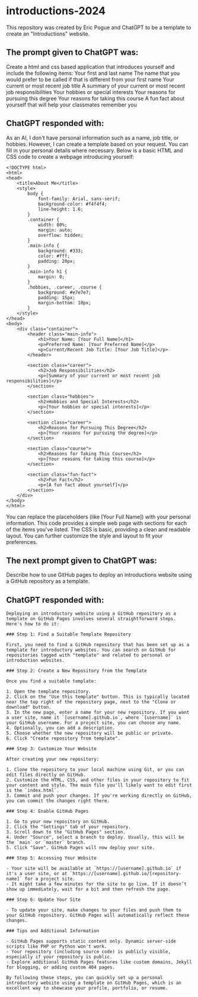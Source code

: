 # introductions-2024
This repository was created by Eric Pogue and ChatGPT to be a template to create an "Introductions" website. 

## The prompt given to ChatGPT was:
Create a html and css based application that introduces yourself and include the following items:
    Your first and last name
    The name that you would prefer to be called if that is different from your first name
    Your current or most recent job title
    A summary of your current or most recent job responsibilities
    Your hobbies or special interests
    Your reasons for pursuing this degree
    Your reasons for taking this course
    A fun fact about yourself that will help your classmates remember you

## ChatGPT responded with:
As an AI, I don't have personal information such as a name, job title, or hobbies. However, I can create a template based on your request. You can fill in your personal details where necessary. Below is a basic HTML and CSS code to create a webpage introducing yourself:


```
<!DOCTYPE html>
<html>
<head>
    <title>About Me</title>
    <style>
        body {
            font-family: Arial, sans-serif;
            background-color: #f4f4f4;
            line-height: 1.6;
        }
        .container {
            width: 80%;
            margin: auto;
            overflow: hidden;
        }
        .main-info {
            background: #333;
            color: #fff;
            padding: 20px;
        }
        .main-info h1 {
            margin: 0;
        }
        .hobbies, .career, .course {
            background: #e7e7e7;
            padding: 15px;
            margin-bottom: 10px;
        }
    </style>
</head>
<body>
    <div class="container">
        <header class="main-info">
            <h1>Your Name: [Your Full Name]</h1>
            <p>Preferred Name: [Your Preferred Name]</p>
            <p>Current/Recent Job Title: [Your Job Title]</p>
        </header>

        <section class="career">
            <h2>Job Responsibilities</h2>
            <p>[Summary of your current or most recent job responsibilities]</p>
        </section>

        <section class="hobbies">
            <h2>Hobbies and Special Interests</h2>
            <p>[Your hobbies or special interests]</p>
        </section>

        <section class="career">
            <h2>Reasons for Pursuing This Degree</h2>
            <p>[Your reasons for pursuing the degree]</p>
        </section>

        <section class="course">
            <h2>Reasons for Taking This Course</h2>
            <p>[Your reasons for taking this course]</p>
        </section>

        <section class="fun-fact">
            <h2>Fun Fact</h2>
            <p>[A fun fact about yourself]</p>
        </section>
    </div>
</body>
</html>
```

You can replace the placeholders (like [Your Full Name]) with your personal information. This code provides a simple web page with sections for each of the items you've listed. The CSS is basic, providing a clean and readable layout. You can further customize the style and layout to fit your preferences.

## The next prompt given to ChatGPT was:
Describe how to use GitHub pages to deploy an introductions website using a GitHub repository as a template.

## ChatGPT responded with:
```
Deploying an introductory website using a GitHub repository as a template on GitHub Pages involves several straightforward steps. Here's how to do it:

### Step 1: Find a Suitable Template Repository

First, you need to find a GitHub repository that has been set up as a template for introductory websites. You can search on GitHub for repositories tagged with "template" and related to personal or introduction websites.

### Step 2: Create a New Repository from the Template

Once you find a suitable template:

1. Open the template repository.
2. Click on the "Use this template" button. This is typically located near the top right of the repository page, next to the "Clone or download" button.
3. In the new page, enter a name for your new repository. If you want a user site, name it `[username].github.io`, where `[username]` is your GitHub username. For a project site, you can choose any name.
4. Optionally, you can add a description.
5. Choose whether the new repository will be public or private.
6. Click "Create repository from template".

### Step 3: Customize Your Website

After creating your new repository:

1. Clone the repository to your local machine using Git, or you can edit files directly on GitHub.
2. Customize the HTML, CSS, and other files in your repository to fit your content and style. The main file you'll likely want to edit first is the `index.html`.
3. Commit and push your changes. If you're working directly on GitHub, you can commit the changes right there.

### Step 4: Enable GitHub Pages

1. Go to your new repository on GitHub.
2. Click the "Settings" tab of your repository.
3. Scroll down to the "GitHub Pages" section.
4. Under "Source", select a branch to deploy. Usually, this will be the `main` or `master` branch.
5. Click "Save". GitHub Pages will now deploy your site.

### Step 5: Accessing Your Website

- Your site will be available at `https://[username].github.io` if it's a user site, or at `https://[username].github.io/[repository-name]` for a project site.
- It might take a few minutes for the site to go live. If it doesn’t show up immediately, wait for a bit and then refresh the page.

### Step 6: Update Your Site

- To update your site, make changes to your files and push them to your GitHub repository. GitHub Pages will automatically reflect these changes.

### Tips and Additional Information

- GitHub Pages supports static content only. Dynamic server-side scripts like PHP or Python won't work.
- Your repository (including source code) is publicly visible, especially if your repository is public.
- Explore additional GitHub Pages features like custom domains, Jekyll for blogging, or adding custom 404 pages.

By following these steps, you can quickly set up a personal introductory website using a template on GitHub Pages, which is an excellent way to showcase your profile, portfolio, or resume.
```

